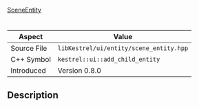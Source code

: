 [SceneEntity](index.md)
# 
| Aspect | Value |
| --- | --- |
| Source File | `libKestrel/ui/entity/scene_entity.hpp` |
| C++ Symbol | `kestrel::ui::add_child_entity` |
| Introduced | Version 0.8.0 |
## Description
